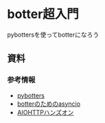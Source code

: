# botter超入門

pybottersを使ってbotterになろう

## 資料

### 参考情報

- [pybotters](https://github.com/MtkN1/pybotters)
- [botterのためのasyncio](https://zenn.dev/mtkn1/articles/c61e77c1d221aa)
- [AIOHTTPハンズオン](https://github.com/fin-py/events/tree/main/20210912)
